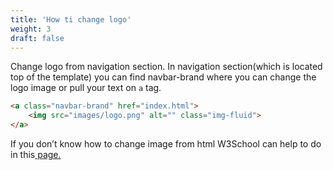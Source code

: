 ```yaml
---
title: 'How ti change logo'
weight: 3
draft: false
---
```

 Change logo from navigation section. In navigation section(which is located top of the template) you can find navbar-brand where you can change the logo image or pull your text on `a` tag.

```html
<a class="navbar-brand" href="index.html">
	<img src="images/logo.png" alt="" class="img-fluid">
</a>
```

If you don’t know how to change image from html W3School can help to do in this[ page.](https://www.w3schools.com/TagS/tag_img.asp)